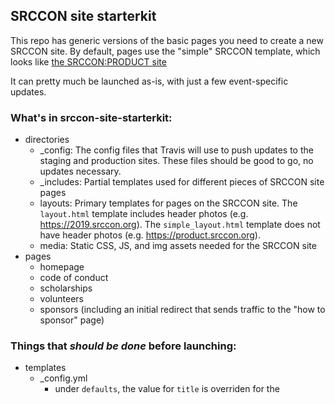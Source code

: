 ## SRCCON site starterkit

This repo has generic versions of the basic pages you need to create a new SRCCON site. By default, pages use the "simple" SRCCON template, which looks like [the SRCCON:PRODUCT site](https://product.srccon.org)

It can pretty much be launched as-is, with just a few event-specific updates.

### What's in srccon-site-starterkit:
* directories
	* _config: The config files that Travis will use to push updates to the staging and production sites. These files should be good to go, no updates necessary.
	* _includes: Partial templates used for different pieces of SRCCON site pages
	* layouts: Primary templates for pages on the SRCCON site. The `layout.html` template includes header photos (e.g. https://2019.srccon.org). The `simple_layout.html` template does not have header photos (e.g. https://product.srccon.org).
	* media: Static CSS, JS, and img assets needed for the SRCCON site
* pages
	* homepage
	* code of conduct
	* scholarships
	* volunteers
	* sponsors (including an initial redirect that sends traffic to the "how to sponsor" page)

### Things that *should be done* before launching:
* templates
	* _config.yml
		* under `defaults`, the value for `title` is overriden for the <title> tag on many pages. The default value should be changed from "DATES in PLACE" to the actual conference date(s) and location. E.g. "July 11 & 12 in Minneapolis"
	* .travis.yml
		* the value for `notifications.slack.rooms.secure` should be updated. The new value can be generated by the Travis website when the new project is added.
	* homepage.md
		* in the "When & where" section, add information about the date, venue, and city

### Things that *may need to be done* before launching:
* templates
	* _config.yml
		* under `defaults`, the value for `event_name` is used in various titles and headers. By default, this is set for a midyear SRCCON. If the site is for a topical SRCCON, it should be changed accordingly.
		* under `defaults`, the value for `description` is written for a midyear SRCCON. If the site is for a topical SRCCON, it should be changed accordingly.
    * scholarships.md
        * this template assumes that scholarships include a $500 stipend. For some events, this value might need to be changed. Deadlines and dates are also helpful to add in sections like "How to apply" and "When notifications go out."
    * sponsors_about.md
        * this template contains example language describing the audience and program from SRCCON 2018. Those sections are commented out by default, but this can be updated to make the page more useful for potential sponsors.
    * sponsors.md
        * by default, this template is set up as an automatic redirect to the sponsors_about page. But if we already have sponsors in place when the site launches, this page can be updated to list them instead (and link to sponsors_about for more information).
    * _all page templates_
        * in the front matter for each page template, the value of `layout` is set to "simple_layout". These page designs look like [the SRCCON:PRODUCT site](https://product.srccon.org). You can change the value of `layout` to "layout" if you want a site with photo headers (like [SRCCON 2019](https://2019.srccon.org)). This also may involve adding new images to the `media/img/backgrounds` directory, and updating various `#header-image` classes in `media/css/style.css`.
* assets
	* in the `media/img/` directory, `srccon_logo_angle` and `srccon_logo_angle_75` are logos that can be used for a conference called "SRCCON." If you're creating a site for a topical SRCCON, you should create appropriate logo files (probably starting from [this Illustrator template](https://github.com/OpenNews/media-assets/blob/master/srccon/srccon_thematic_logo_template.ai).)
